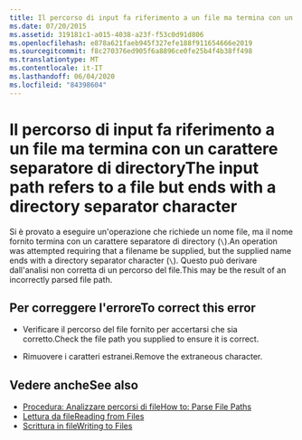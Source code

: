 ```yaml
---
title: Il percorso di input fa riferimento a un file ma termina con un carattere separatore di directory
ms.date: 07/20/2015
ms.assetid: 319181c1-a015-4038-a23f-f53c0d91d806
ms.openlocfilehash: e878a621faeb945f327efe188f911654666e2019
ms.sourcegitcommit: f8c270376ed905f6a8896ce0fe25b4f4b38ff498
ms.translationtype: MT
ms.contentlocale: it-IT
ms.lasthandoff: 06/04/2020
ms.locfileid: "84398604"
---
```

# <a name="the-input-path-refers-to-a-file-but-ends-with-a-directory-separator-character"></a><span data-ttu-id="27369-102">Il percorso di input fa riferimento a un file ma termina con un carattere separatore di directory</span><span class="sxs-lookup"><span data-stu-id="27369-102">The input path refers to a file but ends with a directory separator character</span></span>
<span data-ttu-id="27369-103">Si è provato a eseguire un'operazione che richiede un nome file, ma il nome fornito termina con un carattere separatore di directory (`\`).</span><span class="sxs-lookup"><span data-stu-id="27369-103">An operation was attempted requiring that a filename be supplied, but the supplied name ends with a directory separator character (`\`).</span></span> <span data-ttu-id="27369-104">Questo può derivare dall'analisi non corretta di un percorso del file.</span><span class="sxs-lookup"><span data-stu-id="27369-104">This may be the result of an incorrectly parsed file path.</span></span>  
  
## <a name="to-correct-this-error"></a><span data-ttu-id="27369-105">Per correggere l'errore</span><span class="sxs-lookup"><span data-stu-id="27369-105">To correct this error</span></span>  
  
- <span data-ttu-id="27369-106">Verificare il percorso del file fornito per accertarsi che sia corretto.</span><span class="sxs-lookup"><span data-stu-id="27369-106">Check the file path you supplied to ensure it is correct.</span></span>  
  
- <span data-ttu-id="27369-107">Rimuovere i caratteri estranei.</span><span class="sxs-lookup"><span data-stu-id="27369-107">Remove the extraneous character.</span></span>  
  
## <a name="see-also"></a><span data-ttu-id="27369-108">Vedere anche</span><span class="sxs-lookup"><span data-stu-id="27369-108">See also</span></span>

- [<span data-ttu-id="27369-109">Procedura: Analizzare percorsi di file</span><span class="sxs-lookup"><span data-stu-id="27369-109">How to: Parse File Paths</span></span>](../developing-apps/programming/drives-directories-files/how-to-parse-file-paths.md)
- [<span data-ttu-id="27369-110">Lettura da file</span><span class="sxs-lookup"><span data-stu-id="27369-110">Reading from Files</span></span>](../developing-apps/programming/drives-directories-files/reading-from-files.md)
- [<span data-ttu-id="27369-111">Scrittura in file</span><span class="sxs-lookup"><span data-stu-id="27369-111">Writing to Files</span></span>](../developing-apps/programming/drives-directories-files/writing-to-files.md)

